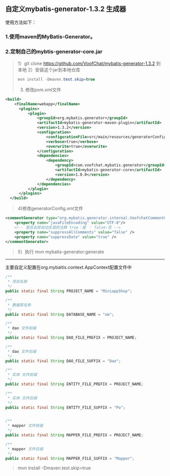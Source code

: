 ## 自定义mybatis-generator-1.3.2 生成器

使用方法如下：

### 1.使用maven的MyBatis-Generator。

### 2.定制自己的mybtis-generator-core.jar
> 1）git clone https://github.com/VoofChat/mybatis-generator-1.3.2 到本地
> 2）安装这个jar到本地仓库
> ```java
> mvn install -Dmaven.test.skip=true
> ```
> 3) 修改pom.xml文件
```xml
<build>
    <finalName>webapp</finalName>
      <plugins>
          <plugin>
              <groupId>org.mybatis.generator</groupId>
              <artifactId>mybatis-generator-maven-plugin</artifactId>
              <version>1.3.2</version>
              <configuration>
                  <configurationFile>src/main/resources/generatorConfig.xml</configurationFile>
                  <verbose>true</verbose>
                  <overwrite>true</overwrite>
              </configuration>
              <dependencies>
                  <dependency>
                      <groupId>com.voofchat.mybatis.generator</groupId>
                      <artifactId>mybatis-generator-core</artifactId>
                      <version>1.0.0</version>
                  </dependency>
              </dependencies>
          </plugin>
      </plugins>
  </build>
```
> 4)修改generatorConfig.xml文件
```xml
<commentGenerator type="org.mybatis.generator.internal.VoofchatCommentGenerator">
    <property name="javaFileEncoding" value="UTF-8"/>
    <!-- 是否去除自动生成的注释 true：是 ： false:否 -->
    <property name="suppressAllComments" value="false" />
    <property name="suppressDate" value="true" />
</commentGenerator>
```
> 5）执行 mvn mybatis-generator:generate

-------------------


主要自定义配置在org.mybaitis.context.AppContext配置文件中

```Java
/**
 * 项目名称
 */
public static final String PROJECT_NAME = "MiniappShop";

/**
 * 数据库名称
 */
public static final String DATABASE_NAME = "um";

/**
 * dao 文件前缀
 */
public static final String DAO_FILE_PREFIX = PROJECT_NAME;

/**
 * dao 文件后缀
 */
public static final String DAO_FILE_SUFFIX = "Dao";

/**
 * 实体 文件前缀
 */
public static final String ENTITY_FILE_PREFIX = PROJECT_NAME;

/**
 * 实体 文件后缀
 */
public static final String ENTITY_FILE_SUFFIX = "Po";


/**
 * mapper 文件前缀
 */
public static final String MAPPER_FILE_PREFIX = PROJECT_NAME;

/**
 * mapper 文件后缀
 */
public static final String MAPPER_FILE_SUFFIX = "Mapper";
```

>mvn install -Dmaven.test.skip=true 
